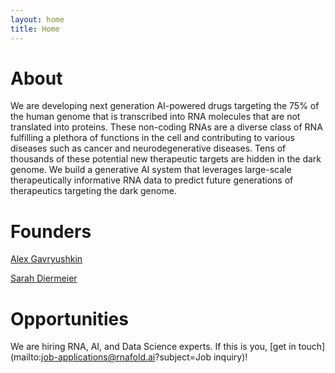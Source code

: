 ```yaml
---
layout: home
title: Home
---
```


# About
We are developing next generation AI-powered drugs targeting the 75% of the human genome that is transcribed into RNA molecules that are not translated into proteins.
These non-coding RNAs are a diverse class of RNA fulfilling a plethora of functions in the cell and contributing to various diseases such as cancer and neurodegenerative diseases.
Tens of thousands of these potential new therapeutic targets are hidden in the dark genome.
We build a generative AI system that leverages large-scale therapeutically informative RNA data to predict future generations of therapeutics targeting the dark genome.

# Founders
[Alex Gavryushkin](mailto:alex@rnafold.ai)

[Sarah Diermeier](mailto:sarah@rnafold.ai)

# Opportunities
We are hiring RNA, AI, and Data Science experts.
If this is you, [get in touch](mailto:job-applications@rnafold.ai?subject=Job inquiry)!
